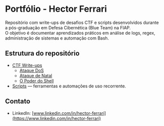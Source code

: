 # Portfólio - Hector Ferrari

Repositório com write-ups de desafios CTF e scripts desenvolvidos durante a pós-graduação em Defesa Cibernética (Blue Team) na FIAP.  
O objetivo é documentar aprendizados práticos em análise de logs, regex, administração de sistemas e automação com Bash.

## Estrutura do repositório

- [CTF Write-ups](./ctf-writeups/)
  - [Ataque DoS](./ctf-writeups/ataque-dos/)
  - [Ataque de Natal](./ctf-writeups/ataque-natal/)
  - [O Poder do Shell](./ctf-writeups/poder-do-shell/)
- [Scripts](./scripts/) — ferramentas e automações de uso recorrente.

## Contato

- LinkedIn: [www.linkedin.com/in/hector-ferrari](https://www.linkedin.com/in/hector-ferrari)
